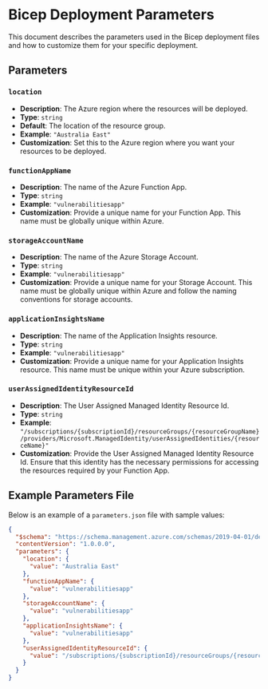 # Bicep Deployment Parameters

This document describes the parameters used in the Bicep deployment files and how to customize them for your specific deployment.

## Parameters

### `location`

- **Description**: The Azure region where the resources will be deployed.
- **Type**: `string`
- **Default**: The location of the resource group.
- **Example**: `"Australia East"`
- **Customization**: Set this to the Azure region where you want your resources to be deployed.

### `functionAppName`

- **Description**: The name of the Azure Function App.
- **Type**: `string`
- **Example**: `"vulnerabilitiesapp"`
- **Customization**: Provide a unique name for your Function App. This name must be globally unique within Azure.

### `storageAccountName`

- **Description**: The name of the Azure Storage Account.
- **Type**: `string`
- **Example**: `"vulnerabilitiesapp"`
- **Customization**: Provide a unique name for your Storage Account. This name must be globally unique within Azure and follow the naming conventions for storage accounts.

### `applicationInsightsName`

- **Description**: The name of the Application Insights resource.
- **Type**: `string`
- **Example**: `"vulnerabilitiesapp"`
- **Customization**: Provide a unique name for your Application Insights resource. This name must be unique within your Azure subscription.

### `userAssignedIdentityResourceId`

- **Description**: The User Assigned Managed Identity Resource Id.
- **Type**: `string`
- **Example**: `"/subscriptions/{subscriptionId}/resourceGroups/{resourceGroupName}/providers/Microsoft.ManagedIdentity/userAssignedIdentities/{resourceName}"`
- **Customization**: Provide the User Assigned Managed Identity Resource Id. Ensure that this identity has the necessary permissions for accessing the resources required by your Function App.

## Example Parameters File

Below is an example of a `parameters.json` file with sample values:

```json
{
  "$schema": "https://schema.management.azure.com/schemas/2019-04-01/deploymentParameters.json#",
  "contentVersion": "1.0.0.0",
  "parameters": {
    "location": {
      "value": "Australia East"
    },
    "functionAppName": {
      "value": "vulnerabilitiesapp"
    },
    "storageAccountName": {
      "value": "vulnerabilitiesapp"
    },
    "applicationInsightsName": {
      "value": "vulnerabilitiesapp"
    },
    "userAssignedIdentityResourceId": {
      "value": "/subscriptions/{subscriptionId}/resourceGroups/{resourceGroupName}/providers/Microsoft.ManagedIdentity/userAssignedIdentities/{resourceName}"
    }
  }
}
```
